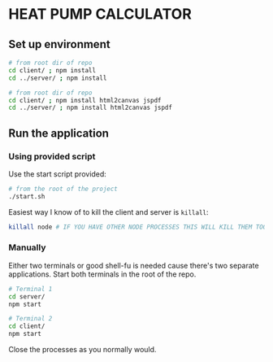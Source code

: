 # HEAT PUMP CALCULATOR

## Set up environment

```bash
# from root dir of repo
cd client/ ; npm install
cd ../server/ ; npm install
```
```bash
# from root dir of repo
cd client/ ; npm install html2canvas jspdf
cd ../server/ ; npm install html2canvas jspdf
```

## Run the application

### Using provided script

Use the start script provided:

```bash
# from the root of the project
./start.sh
```

Easiest way I know of to kill the client and server is `killall`:

```bash
killall node # IF YOU HAVE OTHER NODE PROCESSES THIS WILL KILL THEM TOO
```

### Manually

Either two terminals or good shell-fu is needed cause there's two separate
applications. Start both terminals in the root of the repo.

```bash
# Terminal 1
cd server/
npm start
```

```bash
# Terminal 2
cd client/
npm start
```

Close the processes as you normally would.
